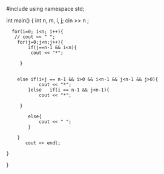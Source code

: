 #include <iostream>
using namespace std;

int main() {
    int n, m, i, j;
    cin >> n ;
   
 	  for(i=0; i<n; i++){
       // cout << " ";
        for(j=0;j<n;j++){
        	if(j==n-1 && i<n){
             cout << "*";
      
		 }
		 
		
		else if(i+j == n-1 && i>0 && i<n-1 && j<n-1 && j>0){
				cout << "*";
			}else	if(i == n-1 && j<n-1){
             	cout << "*";
      
		 }
			
			else{
				cout << " ";
			}
    
		}
           cout << endl;  
        
    }
  

}

